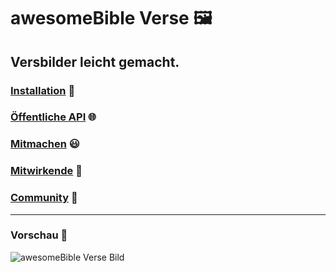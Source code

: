 # awesomeBible Verse 🖼️
## Versbilder leicht gemacht.

### [Installation](https://codeberg.org/awesomeBible/verse/wiki/Installation) :wrench:
### [Öffentliche API](https://codeberg.org/awesomeBible/verse/wiki/Öffentliche-API) :globe_with_meridians:
### [Mitmachen](https://codeberg.org/awesomeBible/verse/wiki/Mitmachen) :smiley:
### [Mitwirkende](https://codeberg.org/awesomeBible/verse/wiki/Mitwirkende) :sparkling_heart:
### [Community](https://matrix.to/#/!elLniVbXHvlPFsjsqW:nitro.chat?via=nitro.chat) :unicorn:

* * *

### Vorschau :star2:
![awesomeBible Verse Bild](https://verse.awesomebible.de)